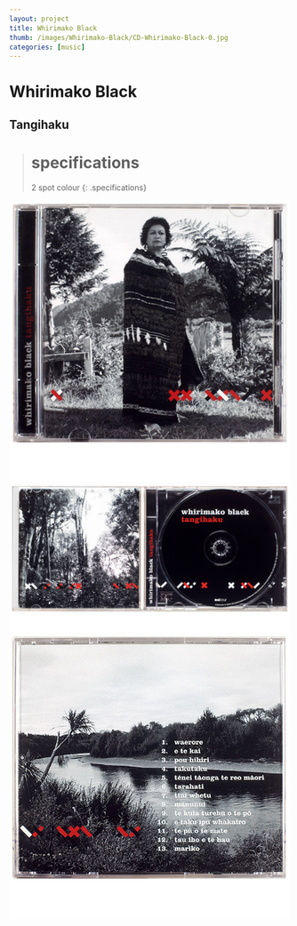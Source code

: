 ```yaml
---
layout: project
title: Whirimako Black
thumb: /images/Whirimako-Black/CD-Whirimako-Black-0.jpg
categories: [music]
---
```


# Whirimako Black
## Tangihaku

> # specifications
> 2 spot colour 
{: .specifications}

![](/images/Whirimako-Black/CD-Whirimako-Black-1.jpg)
![](/images/Whirimako-Black/CD-Whirimako-Black-2.jpg)
![](/images/Whirimako-Black/CD-Whirimako-Black-3.jpg)